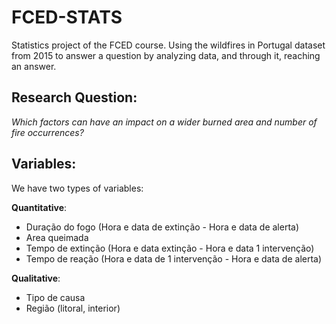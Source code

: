 # FCED-STATS

Statistics project of the FCED course.
Using the wildfires in Portugal dataset from 2015 to answer a question by analyzing data, and through it, reaching an answer.

## Research Question:
*Which factors can have an impact on a wider burned area and number of fire occurrences?*

## Variables:
We have two types of variables:

**Quantitative**:
- Duração do fogo (Hora e data de extinção - Hora e data de alerta)
- Area queimada
- Tempo de extinção (Hora e data extinção - Hora e data 1 intervenção)
- Tempo de reação (Hora e data de 1 intervenção - Hora e data de alerta)

**Qualitative**:
- Tipo de causa
- Região (litoral, interior)
